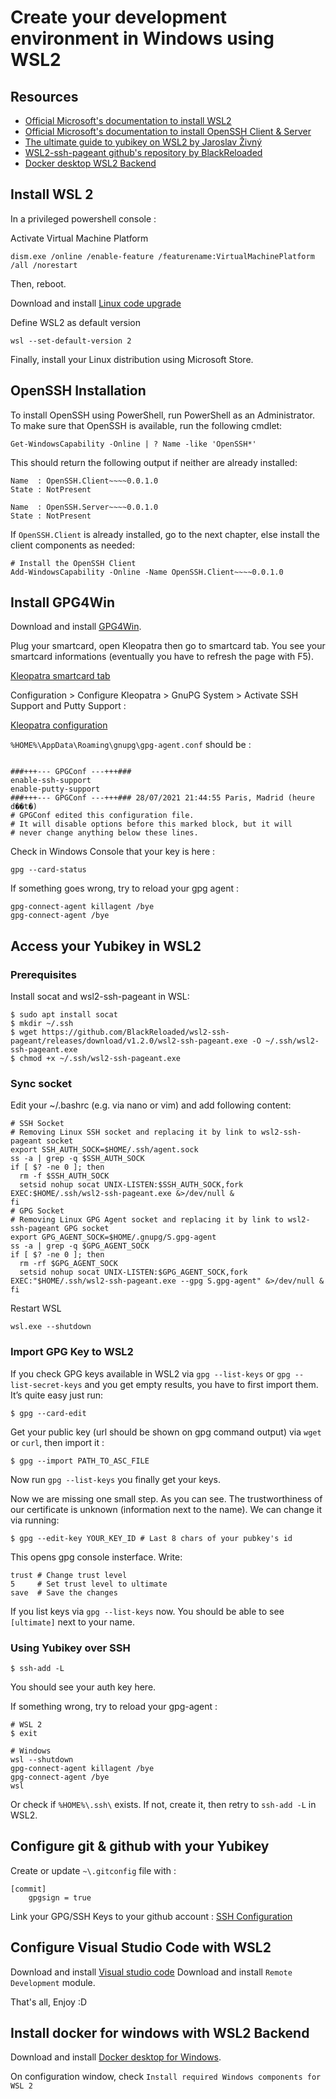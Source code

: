 # Create your development environment in Windows using WSL2


## Resources

  * [Official Microsoft's documentation to install WSL2](https://docs.microsoft.com/fr-fr/windows/wsl/install-win10)
  * [Official Microsoft's documentation to install OpenSSH Client & Server](https://docs.microsoft.com/en-us/windows-server/administration/openssh/openssh_install_firstuse)
  * [The ultimate guide to yubikey on WSL2 by Jaroslav Živný](https://dev.to/dzerycz/the-ultimate-guide-to-yubikey-on-wsl2-part-2-kli)
  * [WSL2-ssh-pageant github's repository by BlackReloaded](https://github.com/BlackReloaded/wsl2-ssh-pageant)
  * [Docker desktop WSL2 Backend](https://docs.docker.com/docker-for-windows/wsl/)

## Install WSL 2

In a privileged powershell console :

Activate Virtual Machine Platform
```
dism.exe /online /enable-feature /featurename:VirtualMachinePlatform /all /norestart
```
Then, reboot.

Download and install [Linux code upgrade](https://wslstorestorage.blob.core.windows.net/wslblob/wsl_update_x64.msi)

Define WSL2 as default version
```
wsl --set-default-version 2
```

Finally, install your Linux distribution using Microsoft Store.

## OpenSSH Installation

To install OpenSSH using PowerShell, run PowerShell as an Administrator. To make sure that OpenSSH is available, run the following cmdlet:
```
Get-WindowsCapability -Online | ? Name -like 'OpenSSH*'
```
This should return the following output if neither are already installed:
```
Name  : OpenSSH.Client~~~~0.0.1.0
State : NotPresent

Name  : OpenSSH.Server~~~~0.0.1.0
State : NotPresent
```
If ``OpenSSH.Client`` is already installed, go to the next chapter, else install the client components as needed:
```
# Install the OpenSSH Client
Add-WindowsCapability -Online -Name OpenSSH.Client~~~~0.0.1.0
```

## Install GPG4Win

Download and install [GPG4Win](https://www.gpg4win.org/).

Plug your smartcard, open Kleopatra then go to smartcard tab. You see your smartcard informations (eventually you have to refresh the page with F5).

[Kleopatra smartcard tab](assets/kleopatra_smartcard_tab.png)

Configuration > Configure Kleopatra > GnuPG System > Activate SSH Support and Putty Support :

[Kleopatra configuration](assets/kleopatra_smartcard_tab.png)

``%HOME%\AppData\Roaming\gnupg\gpg-agent.conf`` should be :
```

###+++--- GPGConf ---+++###
enable-ssh-support
enable-putty-support
###+++--- GPGConf ---+++### 28/07/2021 21:44:55 Paris, Madrid (heure d��t�)
# GPGConf edited this configuration file.
# It will disable options before this marked block, but it will
# never change anything below these lines.
```

Check in Windows Console that your key is here :
```
gpg --card-status
```

If something goes wrong, try to reload your gpg agent :
```
gpg-connect-agent killagent /bye
gpg-connect-agent /bye
```

## Access your Yubikey in WSL2

### Prerequisites

Install socat and wsl2-ssh-pageant in WSL:
```
$ sudo apt install socat
$ mkdir ~/.ssh
$ wget https://github.com/BlackReloaded/wsl2-ssh-pageant/releases/download/v1.2.0/wsl2-ssh-pageant.exe -O ~/.ssh/wsl2-ssh-pageant.exe
$ chmod +x ~/.ssh/wsl2-ssh-pageant.exe
```

### Sync socket

Edit your ~/.bashrc (e.g. via nano or vim) and add following content:
```
# SSH Socket
# Removing Linux SSH socket and replacing it by link to wsl2-ssh-pageant socket
export SSH_AUTH_SOCK=$HOME/.ssh/agent.sock 
ss -a | grep -q $SSH_AUTH_SOCK 
if [ $? -ne 0 ]; then
  rm -f $SSH_AUTH_SOCK
  setsid nohup socat UNIX-LISTEN:$SSH_AUTH_SOCK,fork EXEC:$HOME/.ssh/wsl2-ssh-pageant.exe &>/dev/null &
fi
# GPG Socket
# Removing Linux GPG Agent socket and replacing it by link to wsl2-ssh-pageant GPG socket
export GPG_AGENT_SOCK=$HOME/.gnupg/S.gpg-agent 
ss -a | grep -q $GPG_AGENT_SOCK 
if [ $? -ne 0 ]; then
  rm -rf $GPG_AGENT_SOCK
  setsid nohup socat UNIX-LISTEN:$GPG_AGENT_SOCK,fork EXEC:"$HOME/.ssh/wsl2-ssh-pageant.exe --gpg S.gpg-agent" &>/dev/null &
fi
```

Restart WSL
```
wsl.exe --shutdown
```

### Import GPG Key to WSL2

If you check GPG keys available in WSL2 via ``gpg --list-keys`` or ``gpg --list-secret-keys`` and you get empty results, you have to first import them. It’s quite easy just run:
```
$ gpg --card-edit
```

Get your public key (url should be shown on gpg command output) via ``wget`` or ``curl``, then import it :
```
$ gpg --import PATH_TO_ASC_FILE
```

Now run ``gpg --list-keys`` you finally get your keys.

Now we are missing one small step. As you can see. The trustworthiness of our certificate is unknown (information next to the name). We can change it via running:
```
$ gpg --edit-key YOUR_KEY_ID # Last 8 chars of your pubkey's id
```

This opens gpg console insterface. Write:
```
trust # Change trust level
5     # Set trust level to ultimate
save  # Save the changes
```
If you list keys via ``gpg --list-keys`` now. You should be able to see ``[ultimate]`` next to your name.

### Using Yubikey over SSH

```
$ ssh-add -L 
```
You should see your auth key here. 

If something wrong, try to reload your gpg-agent :
```
# WSL 2
$ exit

# Windows
wsl --shutdown
gpg-connect-agent killagent /bye
gpg-connect-agent /bye
wsl
```
Or check if ``%HOME%\.ssh\`` exists. If not, create it, then retry to ``ssh-add -L`` in WSL2.

## Configure git & github with your Yubikey

Create or update ``~\.gitconfig`` file with :
```
[commit]
	gpgsign = true
```

Link your GPG/SSH Keys to your github account :
[SSH Configuration](assets/git_gpg.png)

## Configure Visual Studio Code with WSL2

Download and install [Visual studio code](https://code.visualstudio.com/)
Download and install ``Remote Development`` module.

That's all, Enjoy :D

## Install docker for windows with WSL2 Backend

Download and install [Docker desktop for Windows](https://hub.docker.com/editions/community/docker-ce-desktop-windows/).

On configuration window, check ``Install required Windows components for WSL 2``



